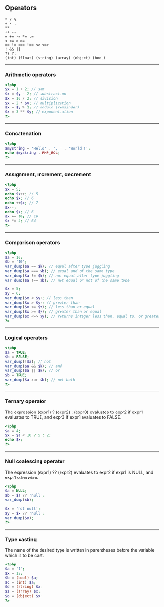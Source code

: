 ## Operators

```
* / %
+ - .
**
++ --
= += -= *= .=
< <= > >=
== != === !== <> <=>
! && ||
?? ?:
(int) (float) (string) (array) (object) (bool)
```

---

### Arithmetic operators

```php
<?php
$x = 1 + 2; // sum
$x = $y - 2; // substraction
$x = 10 / 2; // division
$x = 2 * $y; // multiplication
$x = $y % 2; // modulo (remainder)
$x = 3 ** $y; // exponentiation
?>
```

---

### Concatenation

```php
<?php
$mystring = 'Hello' . ', ' . 'World !';
echo $mystring . PHP_EOL;
?>
```

---

### Assignment, increment, decrement

```php
<?php
$x = 5;
echo $x++; // 5
echo $x; // 6
echo ++$x; // 7
$x--;
echo $x; // 6
$x += 10; // 16
$x *= 4; // 64
?>
```

---

### Comparison operators

```php
<?php
$a = 10;
$b = '10';
var_dump($a == $b); // equal after type juggling
var_dump($a === $b); // equal and of the same type
var_dump($a != $b); // not equal after type juggling
var_dump($a !== $b); // not equal or not of the same type

$x = 5;
$y = 6;
var_dump($x < $y); // less than
var_dump($x > $y); // greater than
var_dump($x <= $y); // less than or equal
var_dump($x >= $y); // greater than or equal
var_dump($x <=> $y); // returns integer less than, equal to, or greater than zero
?>
```

---

### Logical operators

```php
<?php
$a = TRUE;
$b = FALSE;
var_dump(!$a); // not
var_dump($a && $b); // and
var_dump($a || $b); // or
$b = TRUE;
var_dump($a xor $b); // not both
?>
```

---

### Ternary operator

The expression (expr1) ? (expr2) : (expr3) evaluates to expr2 if expr1 evaluates to TRUE, and expr3 if expr1 evaluates to FALSE.

```php
<?php
$a = 4;
$x = $a < 10 ? 5 : 2;
echo $x;
?>
```

---

### Null coalescing operator

The expression (expr1) ?? (expr2) evaluates to expr2 if expr1 is NULL, and expr1 otherwise.

```php
<?php
$a = NULL;
$b = $a ?? 'null';
var_dump($b);

$x = 'not null';
$y = $x ?? 'null';
var_dump($y);
?>
```

---

### Type casting

The name of the desired type is written in parentheses before the variable which is to be cast.

```php
<?php
$a = '1';
$x = 12;
$b = (bool) $a;
$c = (int) $a;
$d = (string) $x;
$z = (array) $x;
$o = (object) $x;
?>
```
